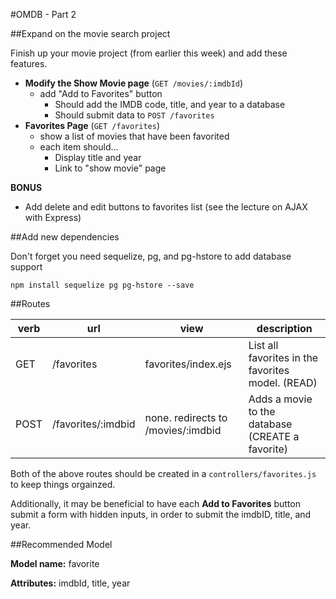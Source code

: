 #OMDB - Part 2

##Expand on the movie search project

Finish up your movie project (from earlier this week) and add these features.

* **Modify the Show Movie page** (`GET /movies/:imdbId`)
  * add "Add to Favorites" button
    * Should add the IMDB code, title, and year to a database
    * Should submit data to `POST /favorites`
* **Favorites Page** (`GET /favorites`)
  * show a list of movies that have been favorited
  * each item should...
    * Display title and year
    * Link to "show movie" page
    
    
**BONUS**

* Add delete and edit buttons to favorites list (see the lecture on AJAX with Express)

##Add new dependencies

Don't forget you need sequelize, pg, and pg-hstore to add database support
```
npm install sequelize pg pg-hstore --save
```

##Routes

| verb | url | view | description |
|---|---|---|---|
| GET | /favorites | favorites/index.ejs | List all favorites in the favorites model. (READ) |
| POST | /favorites/:imdbid | none. redirects to /movies/:imdbid | Adds a movie to the database (CREATE a favorite) |

Both of the above routes should be created in a `controllers/favorites.js` to keep things orgainzed.

Additionally, it may be beneficial to have each **Add to Favorites** button submit a form with hidden inputs, in order to submit the imdbID, title, and year.

##Recommended Model


**Model name:** favorite

**Attributes:** imdbId, title, year
